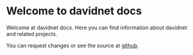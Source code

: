 # Welcome to davidnet docs

Welcome at davidnet docs.
Here you can find information about davidnet and related projects.

You can request changes or see the source at [github](https://github.com/davidnet-net/docs.davidnet.net).